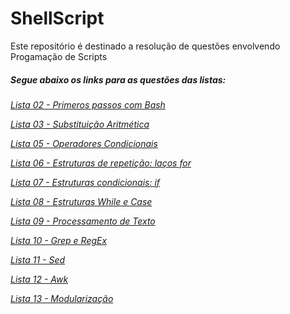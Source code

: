 # ShellScript   
Este repositório é destinado a resolução de questões envolvendo Progamação de Scripts


##### Segue abaixo os links para as questões das listas:
*[Lista 02 - Primeros passos com Bash](https://github.com/Jefferson-LFS/Questoes-ShellScript/tree/main/Lista%2002)*

*[Lista 03 - Substituição Aritmética](https://github.com/Jefferson-LFS/Questoes-ShellScript/tree/main/Lista%2003)*

*[Lista 05 - Operadores Condicionais](https://github.com/Jefferson-LFS/Questoes-ShellScript/tree/main/Lista%2005)*

*[Lista 06 - Estruturas de repetição: laços for](https://github.com/Jefferson-LFS/Questoes-ShellScript/tree/main/Lista%2006)*

*[Lista 07 - Estruturas condicionais: if](https://github.com/Jefferson-LFS/Questoes-ShellScript/tree/main/Lista%2007)*

*[Lista 08 - Estruturas While e Case](https://github.com/Jefferson-LFS/Questoes-ShellScript/tree/main/Lista%2008)*

*[Lista 09 - Processamento de Texto](https://github.com/Jefferson-LFS/Questoes-ShellScript/tree/main/Lista%2009)*

*[Lista 10 - Grep e RegEx](https://github.com/Jefferson-LFS/Questoes-ShellScript/tree/main/Lista%2010)*

*[Lista 11 - Sed](https://github.com/Jefferson-LFS/Questoes-ShellScript/tree/main/Lista%2011)*

*[Lista 12 - Awk](https://github.com/Jefferson-LFS/Questoes-ShellScript/tree/main/Lista%2012)*

*[Lista 13 - Modularização](https://github.com/Jefferson-LFS/Questoes-ShellScript/tree/main/Lista%2013)*



